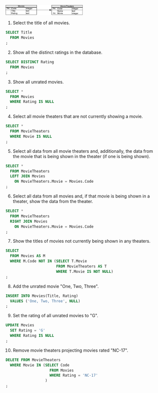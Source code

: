<img src="4.png" alt="Employees" width="50%" class="center"/>

1. Select the title of all movies.

```sql
SELECT Title
  FROM Movies
;
```

2. Show all the distinct ratings in the database.

```sql
SELECT DISTINCT Rating
  FROM Movies
;
```

3. Show all unrated movies.

```sql
SELECT *
  FROM Movies
  WHERE Rating IS NULL
;
```

4. Select all movie theaters that are not currently showing a movie.

```sql
SELECT * 
  FROM MovieTheaters 
  WHERE Movie IS NULL
;
```

5. Select all data from all movie theaters and, additionally, the data from the movie that is being shown in the theater (if one is being shown).

```sql
SELECT *
  FROM MovieTheaters
  LEFT JOIN Movies
    ON MovieTheaters.Movie = Movies.Code
;
```

6. Select all data from all movies and, if that movie is being shown in a theater, show the data from the theater.

```sql
SELECT *
  FROM MovieTheaters
  RIGHT JOIN Movies
    ON MovieTheaters.Movie = Movies.Code
;
```

7. Show the titles of movies not currently being shown in any theaters.

```sql
SELECT
  FROM Movies AS M
  WHERE M.Code NOT IN (SELECT T.Movie
                       FROM MovieTheaters AS T
                       WHERE T.Movie IS NOT NULL)
;
```

8. Add the unrated movie "One, Two, Three".

```sql
INSERT INTO Movies(Title, Rating)
  VALUES ('One, Two, Three', NULL)
;
```

9. Set the rating of all unrated movies to "G".

```sql
UPDATE Movies
  SET Rating = 'G'
  WHERE Rating IS NULL
;
```

10. Remove movie theaters projecting movies rated "NC-17".

```sql
DELETE FROM MovieTheaters
  WHERE Movie IN (SELECT Code
                    FROM Movies
                    WHERE Rating = 'NC-17'
                  )
;
```
